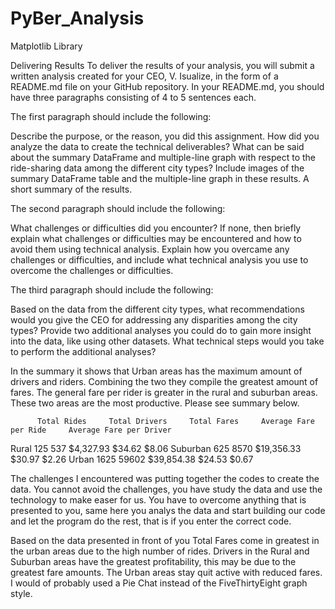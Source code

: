 # PyBer_Analysis
Matplotlib Library

Delivering Results
To deliver the results of your analysis, you will submit a written analysis created for your CEO, V. Isualize, in the form of a README.md file on your GitHub repository. In your README.md, you should have three paragraphs consisting of 4 to 5 sentences each.

The first paragraph should include the following:

Describe the purpose, or the reason, you did this assignment.
How did you analyze the data to create the technical deliverables?
What can be said about the summary DataFrame and multiple-line graph with respect to the ride-sharing data among the different city types? Include images of the summary DataFrame table and the multiple-line graph in these results.
A short summary of the results.

The second paragraph should include the following:

What challenges or difficulties did you encounter? If none, then briefly explain what challenges or difficulties may be encountered and how to avoid them using technical analysis.
Explain how you overcame any challenges or difficulties, and include what technical analysis you use to overcome the challenges or difficulties.

The third paragraph should include the following:

Based on the data from the different city types, what recommendations would you give the CEO for addressing any disparities among the city types?
Provide two additional analyses you could do to gain more insight into the data, like using other datasets.
What technical steps would you take to perform the additional analyses?



In the summary it shows that Urban areas has the maximum amount of drivers and riders.  Combining the two they compile the greatest amount of fares.  The general fare per rider is greater in the rural and suburban areas.  These two areas are the most productive.  Please see summary below.

          Total Rides     Total Drivers     Total Fares     Average Fare per Ride     Average Fare per Driver
Rural           125                 537      $4,327.93                      $34.62                      $8.06
Suburban        625                8570     $19,356.33                      $30.97                      $2.26
Urban           1625              59602     $39,854.38                      $24.53                      $0.67

The challenges I encountered was putting together the codes to create the data.  You cannot avoid the challenges, you have study the data and use the technology to make easer for us.  You have to overcome anything that is presented to you, same here you analys the data and start building our code and let the program do the rest, that is if you enter the correct code.  

Based on the data presented in front of you Total Fares come in greatest in the urban areas due to the high number of rides.  Drivers in the Rural and Suburban areas have the greatest profitability, this may be due to the greatest fare amounts.  The Urban areas stay quit active with reduced fares.  I would of probably used a Pie Chat instead of the FiveThirtyEight graph style.  
